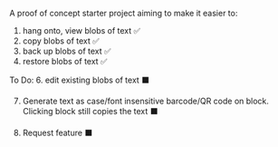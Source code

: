 A proof of concept starter project aiming to make it easier to:
1. hang onto, view blobs of text ✅
2. copy blobs of text ✅
3. back up blobs of text ✅
4. restore blobs of text ✅

To Do:
6. edit existing blobs of text ⬛

7. Generate text as case/font insensitive barcode/QR code on block. Clicking block still copies the text ⬛

8. Request feature ⬛
